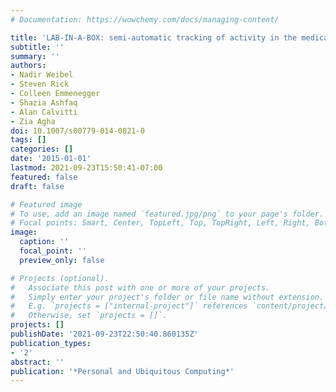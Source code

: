```yaml
---
# Documentation: https://wowchemy.com/docs/managing-content/

title: 'LAB-IN-A-BOX: semi-automatic tracking of activity in the medical office'
subtitle: ''
summary: ''
authors:
- Nadir Weibel
- Steven Rick
- Colleen Emmenegger
- Shazia Ashfaq
- Alan Calvitti
- Zia Agha
doi: 10.1007/s00779-014-0821-0
tags: []
categories: []
date: '2015-01-01'
lastmod: 2021-09-23T15:50:41-07:00
featured: false
draft: false

# Featured image
# To use, add an image named `featured.jpg/png` to your page's folder.
# Focal points: Smart, Center, TopLeft, Top, TopRight, Left, Right, BottomLeft, Bottom, BottomRight.
image:
  caption: ''
  focal_point: ''
  preview_only: false

# Projects (optional).
#   Associate this post with one or more of your projects.
#   Simply enter your project's folder or file name without extension.
#   E.g. `projects = ["internal-project"]` references `content/project/deep-learning/index.md`.
#   Otherwise, set `projects = []`.
projects: []
publishDate: '2021-09-23T22:50:40.860135Z'
publication_types:
- '2'
abstract: ''
publication: '*Personal and Ubiquitous Computing*'
---
```

